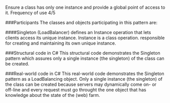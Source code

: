 Ensure a class has only one instance and provide a global point of access to it.
Frequency of use 4/5

###Participants
The classes and objects participating in this pattern are:

####Singleton   (LoadBalancer)
defines an Instance operation that lets clients access its unique instance. Instance is a class operation.
responsible for creating and maintaining its own unique instance.


###Structural code in C#
This structural code demonstrates the Singleton pattern which assures only a single instance (the singleton) of the class can be created.

###Real-world code in C#
This real-world code demonstrates the Singleton pattern as a LoadBalancing object. Only a single instance (the singleton) of the class can be created because servers may dynamically come on- or off-line and every request must go throught the one object that has knowledge about the state of the (web) farm.
